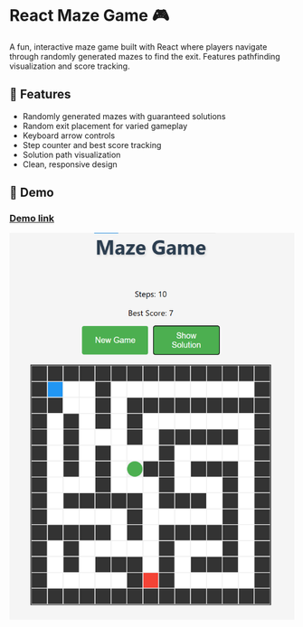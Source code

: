 # React Maze Game 🎮

A fun, interactive maze game built with React where players navigate through randomly generated mazes to find the exit. Features pathfinding visualization and score tracking. 

## 🎯 Features

- Randomly generated mazes with guaranteed solutions
- Random exit placement for varied gameplay
- Keyboard arrow controls
- Step counter and best score tracking
- Solution path visualization
- Clean, responsive design

## 🚀 Demo

### [Demo link](https://aroxing.github.io/react-maze-game)

![Game Screenshot](./screenshot.png)

